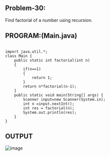 
## Problem-30:
Find factorial of a number using recursion.

## PROGRAM:(Main.java)
```

import java.util.*;
class Main {
    public static int factorial(int n)
    {
        if(n==1)
        {
            return 1;
        }
        return n*factorial(n-1);
    }
    public static void main(String[] args) {
        Scanner input=new Scanner(System.in);
        int n =input.nextInt();
        int res = factorial(n);
        System.out.println(res);
    }
}

```

## OUTPUT
![image](https://github.com/user-attachments/assets/20681616-0237-4114-aa5d-d7da5a0fc366)
